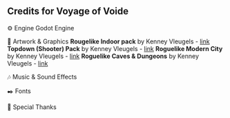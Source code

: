 ## Credits for Voyage of Voide

⚙️ Engine
Godot Engine

🎨 Artwork & Graphics
**Rougelike Indoor pack** by Kenney Vleugels - [link](https://kenney.nl/assets/roguelike-indoors)
**Topdown (Shooter) Pack** by Kenney Vleugels - [link](https://kenney.nl/assets/top-down-shooter)
**Roguelike Modern City** by Kenney Vleugels - [link](https://kenney.nl/assets/roguelike-modern-city)
**Roguelike Caves & Dungeons** by Kenney Vleugels - [link](https://kenney.nl/assets/roguelike-caves-dungeons)

🎶 Music & Sound Effects

✒️ Fonts

🙏 Special Thanks
